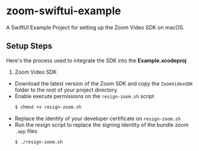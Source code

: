 # zoom-swiftui-example
A SwiftUI Example Project for setting up the Zoom Video SDK on macOS.

## Setup Steps

Here's the process used to integrate the SDK into the **Example.xcodeproj**

1. Zoom Video SDK

* Download the latest version of the Zoom SDK and copy the `ZoomVideoSDK` folder to the root of your project directory.
* Enable execute permissions on the `resign-zoom.sh` script
  ```sh
  $ chmod +x resign-zoom.sh
  ```
* Replace the identity of your developer certificate on `resign-zoom.sh`
* Run the resign script to replace the signing identity of the bundle zoom `.app` files
  ```sh
  $ ./resign-zoom.sh
  ```
